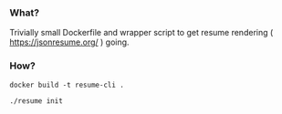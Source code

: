 ### What?

Trivially small Dockerfile and wrapper script to get resume rendering ( https://jsonresume.org/ ) going.

### How?

```
docker build -t resume-cli .

./resume init
```
